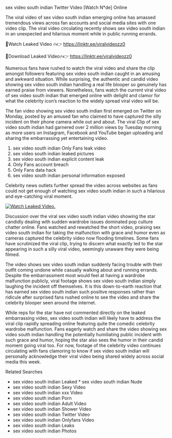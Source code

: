 ﻿sex video south indian Twitter Video [Watch N*de] Online

The viral video of ﻿sex video south indian emerging online has amassed tremendous views across fan accounts and social media sites with one video clip. The viral video circulating recently shows ﻿sex video south indian in an unexpected and hilarious moment while in public running errands. 

🔴Watch Leaked Video 🔥👉  https://linktr.ee/viralvideozz0 

🔴Download Leaked Video🔥👉  https://linktr.ee/viralvideozz0 

Numerous fans have rushed to watch the viral video and share the clip amongst followers featuring ﻿sex video south indian caught in an amusing and awkward situation. While surprising, the authentic and candid video showing ﻿sex video south indian handling a real life blooper so genuinely has earned praise from viewers. Nonetheless, fans watch the current viral video of ﻿sex video south indian that emerged online with delight and clamor for what the celebrity icon’s reaction to the widely spread viral video will be.

The fan video showing ﻿sex video south indian first emerged on Twitter on Monday, posted by an amused fan who claimed to have captured the silly incident on their phone camera while out and about. The viral Clip of ﻿sex video south indian had garnered over 2 million views by Tuesday morning as more users on Instagram, Facebook and YouTube began uploading and sharing the embarrassing yet entertaining video. 

1. ﻿sex video south indian Only Fans leak video
2. ﻿sex video south indian leaked pictures
3. ﻿sex video south indian explicit content leak
4. Only Fans account breach
5. Only Fans data hack
6. ﻿sex video south indian personal information exposed

Celebrity news outlets further spread the video across websites as fans could not get enough of watching ﻿sex video south indian in such a hilarious and eye-catching viral moment. 

[![Watch Leaked Video.](https://miro.medium.com/v2/resize:fit:828/format:webp/1*cilzJN44JGOrTw9NJCrNHA.gif "Watch Leaked Video")](https://linktr.ee/viralvideozz0)

Discussion over the viral ﻿sex video south indian video showing the star candidly dealing with sudden wardrobe issues dominated pop culture chatter online. Fans watched and rewatched the short video, praising ﻿sex video south indian for taking the malfunction with grace and humor even as cameras captured the celebrity video now flooding timelines. Some fans have scrutinized the viral clip, trying to discern what exactly led to the star appearing in such a silly viral video, seemingly unaware they were being filmed.

The video shows ﻿sex video south indian suddenly facing trouble with their outfit coming undone while casually walking about and running errands. Despite the embarrassment most would feel at having a wardrobe malfunction publicly, viral footage shows ﻿sex video south indian simply laughing the incident off themselves. It is this down-to-earth reaction that has earned ﻿sex video south indian such positive responses rather than ridicule after surprised fans rushed online to see the video and share the celebrity blooper seen around the internet.  

While reps for the star have not commented directly on the leaked embarrassing video, ﻿sex video south indian will likely have to address the viral clip rapidly spreading online featuring quite the comedic celebrity wardrobe malfunction. Fans eagerly watch and share the video showing ﻿sex video south indian handling the potentially humiliating public incident with such grace and humor, hoping the star also sees the humor in their candid moment going viral too. For now, footage of the celebrity video continues circulating with fans clamoring to know if ﻿sex video south indian will personally acknowledge their viral video being shared widely across social media this week.

Related Searches
* ﻿sex video south indian Leaked
﻿* sex video south indian Nude
* ﻿sex video south indian Sexy Video
* ﻿sex video south indian xxx Video
* ﻿sex video south indian Porn
* ﻿sex video south indian Adult Video
* ﻿sex video south indian Shower Video
* ﻿sex video south indian Twitter Video
* ﻿sex video south indian Onlyfans Video
* ﻿sex video south indian Leaks
* ﻿sex video south indian Photos
